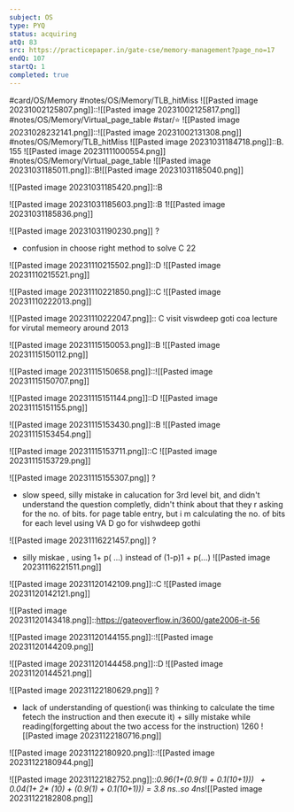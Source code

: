 ```yaml
---
subject: OS
type: PYQ
status: acquiring
atQ: 83
src: https://practicepaper.in/gate-cse/memory-management?page_no=17
endQ: 107
startQ: 1
completed: true
---
```

#card/OS/Memory
#notes/OS/Memory/TLB_hitMiss 
![[Pasted image 20231002125807.png]]::![[Pasted image 20231002125817.png]] <!--SR:!2023-12-21,17,272-->
#notes/OS/Memory/Virtual_page_table
#star/⭐ ![[Pasted image 20231028232141.png]]::![[Pasted image 20231002131308.png]] <!--SR:!2023-12-23,30,270-->
#notes/OS/Memory/TLB_hitMiss 
![[Pasted image 20231031184718.png]]::B. 155 ![[Pasted image 20231111000554.png]] <!--SR:!2023-12-30,39,292-->
#notes/OS/Memory/Virtual_page_table 
![[Pasted image 20231031185011.png]]::B![[Pasted image 20231031185040.png]] <!--SR:!2023-12-19,15,272-->

![[Pasted image 20231031185420.png]]::B <!--SR:!2023-12-20,16,272-->

![[Pasted image 20231031185603.png]]::B 1![[Pasted image 20231031185836.png]] <!--SR:!2024-01-03,41,292-->

![[Pasted image 20231031190230.png]]
?
- confusion in choose right method to solve
C 22 <!--SR:!2023-12-25,20,272-->

![[Pasted image 20231110215502.png]]::D ![[Pasted image 20231110215521.png]] <!--SR:!2024-01-11,38,299-->

![[Pasted image 20231110221850.png]]::C ![[Pasted image 20231110222013.png]] <!--SR:!2024-01-03,30,279-->

![[Pasted image 20231110222047.png]]:: C  visit viswdeep goti coa lecture for virutal memeory around 2013 <!--SR:!2023-11-24,3,227-->

![[Pasted image 20231115150053.png]]::B ![[Pasted image 20231115150112.png]] <!--SR:!2024-01-05,32,264-->

![[Pasted image 20231115150658.png]]::![[Pasted image 20231115150707.png]] <!--SR:!2024-01-07,34,264-->


![[Pasted image 20231115151144.png]]::D ![[Pasted image 20231115151155.png]] <!--SR:!2023-12-20,15,244-->

![[Pasted image 20231115153430.png]]::B ![[Pasted image 20231115153454.png]] <!--SR:!2024-01-08,35,264-->

![[Pasted image 20231115153711.png]]::C ![[Pasted image 20231115153729.png]] <!--SR:!2024-01-16,42,264-->

![[Pasted image 20231115155307.png]]
?
- slow speed, silly mistake in calucation for 3rd level bit, and didn't understand the question completly, didn't think about that they r asking for the no. of bits. for page table entry, but i m calculating the no. of bits for each level using VA
D go for vishwdeep gothi <!--SR:!2023-12-12,7,184-->

![[Pasted image 20231116221457.png]]
?
- silly miskae , using 1+ p( ...) instead of (1-p)1 + p(...)
![[Pasted image 20231116221511.png]] <!--SR:!2024-01-02,28,244-->

![[Pasted image 20231120142109.png]]::C ![[Pasted image 20231120142121.png]] <!--SR:!2023-12-17,12,247-->

![[Pasted image 20231120143418.png]]::https://gateoverflow.in/3600/gate2006-it-56

![[Pasted image 20231120144155.png]]::![[Pasted image 20231120144209.png]] <!--SR:!2023-12-13,8,227-->

![[Pasted image 20231120144458.png]]::D ![[Pasted image 20231120144521.png]] <!--SR:!2023-12-14,10,247-->

![[Pasted image 20231122180629.png]]
?
- lack of understanding of question(i was thinking to calculate the time fetech the instruction and then execute it) + silly mistake while reading(forgetting about the two access for the instruction)
1260 ![[Pasted image 20231122180716.png]] <!--SR:!2023-12-07,2,209-->

![[Pasted image 20231122180920.png]]::![[Pasted image 20231122180944.png]] <!--SR:!2023-12-14,9,249-->

![[Pasted image 20231122182752.png]]::_0.96(1+(0.9(1) + 0.1(10+1)))   +   0.04(1+ 2* (10) + (0.9(1) + 0.1(10+1))) = 3.8 ns..so 4ns_![[Pasted image 20231122182808.png]] <!--SR:!2023-12-13,8,249-->

